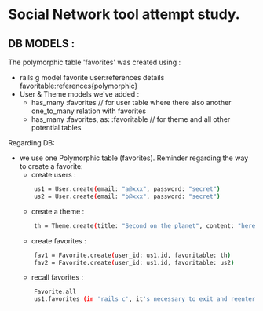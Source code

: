 # Social Network tool attempt study.


## DB MODELS :

The polymorphic table 'favorites' was created using :
 - rails g model favorite user:references details favoritable:references{polymorphic}
 - User & Theme models we've added :
     - has_many :favorites // for user table where there also another one_to_many relation with favorites
     - has_many :favorites, as: :favoritable // for theme and all other potential tables

Regarding DB:
- we use one Polymorphic table (favorites). Reminder regarding the way to create a favorite:
    - create users :
    ```bash
        us1 = User.create(email: "a@xxx", password: "secret")
        us2 = User.create(email: "b@xxx", password: "secret")
    ```
    - create a theme :
    ```bash
        th = Theme.create(title: "Second on the planet", content: "here it is" )
    ```
    - create favorites :
    ```bash
        fav1 = Favorite.create(user_id: us1.id, favoritable: th)
        fav2 = Favorite.create(user_id: us1.id, favoritable: us2)
    ```
    - recall favorites :
    ```bash
        Favorite.all
        us1.favorites (in 'rails c', it's necessary to exit and reenter to have changes takin in account)
    ```
